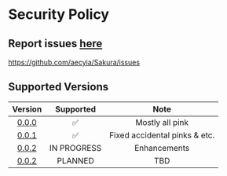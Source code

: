 # Security Policy

## Report issues [here](https://github.com/aecyia/Sakura/issues)

https://github.com/aecyia/Sakura/issues

## Supported Versions

|                            Version                            |     Supported      |             Note              |
| :-----------------------------------------------------------: | :----------------: | :---------------------------: |
| [0.0.0](https://github.com/aecyia/Sakura/releases/tag/v0.0.0) | :white_check_mark: |        Mostly all pink        |
| [0.0.1](https://github.com/aecyia/Sakura/releases/tag/v0.0.1) | :white_check_mark: | Fixed accidental pinks & etc. |
| [0.0.2](https://github.com/aecyia/Sakura/releases/tag/v0.0.2) |    IN PROGRESS     |         Enhancements          |
| [0.0.2](https://github.com/aecyia/Sakura/releases/tag/v0.0.3) |      PLANNED       |              TBD              |
